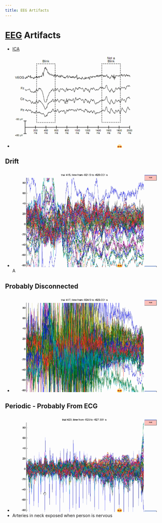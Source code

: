 ```yaml
---
title: EEG Artifacts
---
```


# [EEG](EEG.md) Artifacts
- [ICA](ICA.md)
- ![im](assets/Pasted%20image%2020220502145423.png)

## Drift
- ![im](assets/Pasted%20image%2020220502145641.png)A

## Probably Disconnected
- ![im](assets/Pasted%20image%2020220502145656.png)

## Periodic - Probably From ECG
- ![im](assets/Pasted%20image%2020220502145805.png)
- Arteries in neck exposed when person is nervous


































































































